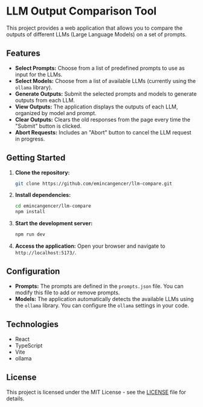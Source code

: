# LLM Output Comparison Tool

This project provides a web application that allows you to compare the outputs of different LLMs (Large Language Models) on a set of prompts. 

## Features

- **Select Prompts:** Choose from a list of predefined prompts to use as input for the LLMs.
- **Select Models:** Choose from a list of available LLMs (currently using the `ollama` library).
- **Generate Outputs:** Submit the selected prompts and models to generate outputs from each LLM.
- **View Outputs:** The application displays the outputs of each LLM, organized by model and prompt.
- **Clear Outputs:** Clears the old responses from the page every time the "Submit" button is clicked.
- **Abort Requests:** Includes an "Abort" button to cancel the LLM request in progress.

## Getting Started

1. **Clone the repository:**
   ```bash
   git clone https://github.com/emincangencer/llm-compare.git
   ```
2. **Install dependencies:**
   ```bash
   cd emincangencer/llm-compare
   npm install
   ```
3. **Start the development server:**
   ```bash
   npm run dev
   ```
4. **Access the application:**
   Open your browser and navigate to `http://localhost:5173/`.

## Configuration

- **Prompts:** The prompts are defined in the `prompts.json` file. You can modify this file to add or remove prompts.
- **Models:** The application automatically detects the available LLMs using the `ollama` library. You can configure the `ollama` settings in your code.

## Technologies

- React
- TypeScript
- Vite
- ollama

## License

This project is licensed under the MIT License - see the [LICENSE](LICENSE) file for details. 

